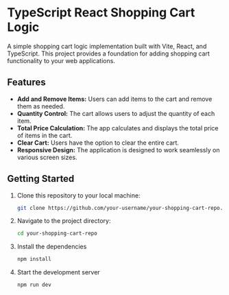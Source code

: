 # TypeScript React Shopping Cart Logic

A simple shopping cart logic implementation built with Vite, React, and TypeScript. This project provides a foundation for adding shopping cart functionality to your web applications.

## Features

- **Add and Remove Items:** Users can add items to the cart and remove them as needed.
- **Quantity Control:** The cart allows users to adjust the quantity of each item.
- **Total Price Calculation:** The app calculates and displays the total price of items in the cart.
- **Clear Cart:** Users have the option to clear the entire cart.
- **Responsive Design:** The application is designed to work seamlessly on various screen sizes.

## Getting Started

1. Clone this repository to your local machine:

   ```bash
   git clone https://github.com/your-username/your-shopping-cart-repo.git

2. Navigate to the project directory:

   ```bash
   cd your-shopping-cart-repo

3. Install the dependencies

   ```bash
   npm install

4. Start the development server

   ```bash
   npm run dev
   
   
